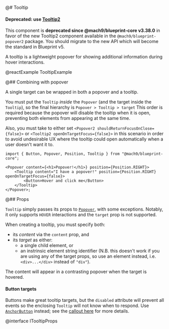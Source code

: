 @# Tooltip

<div class="@ns-callout @ns-intent-danger @ns-icon-error">
    <h4 class="@ns-heading">

Deprecated: use [Tooltip2](#popover2-package/tooltip2)

</h4>

This component is **deprecated since @mach9/blueprint-core v3.38.0** in favor of the new
Tooltip2 component available in the `@mach9/blueprint-popover2` package. You should migrate
to the new API which will become the standard in Blueprint v5.

</div>

A tooltip is a lightweight popover for showing additional information during hover interactions.

@reactExample TooltipExample

@## Combining with popover

A single target can be wrapped in both a popover and a tooltip.

You must put the `Tooltip` _inside_ the `Popover` (and the target inside the
`Tooltip`), so the final hierarchy is `Popover > Tooltip > target` This order is
required because the popover will disable the tooltip when it is open,
preventing both elements from appearing at the same time.

Also, you must take to either set `<Popover2 shouldReturnFocusOnClose={false}>`
or `<Tooltip2 openOnTargetFocus={false}>` in this scenario in order to avoid undesirable
UX where the tooltip could open automatically when a user doesn't want it to.

```tsx
import { Button, Popover, Position, Tooltip } from "@mach9/blueprint-core";

<Popover content={<h1>Popover!</h1>} position={Position.RIGHT}>
    <Tooltip content="I have a popover!" position={Position.RIGHT} openOnTargetFocus={false}>
        <Button>Hover and click me</Button>
    </Tooltip>
</Popover>;
```

@## Props

`Tooltip` simply passes its props to [`Popover`](#core/components/popover), with
some exceptions. Notably, it only supports `HOVER` interactions and the `target`
prop is not supported.

When creating a tooltip, you must specify both:

-   its _content_ via the `content` prop, and
-   its _target_ as either:
    -   a single child element, or
    -   an instrinsic element string identifier (N.B. this doesn't work if you are using any of the target props, so use an element instead, i.e. `<div>...</div>` instead of `"div"`).

The content will appear in a contrasting popover when the target is hovered.

<div class="@ns-callout @ns-intent-warning @ns-icon-warning-sign">
    <h4 class="@ns-heading">Button targets</h4>

Buttons make great tooltip targets, but the `disabled` attribute will prevent all
events so the enclosing `Tooltip` will not know when to respond.
Use [`AnchorButton`](#core/components/button.anchor-button) instead;
see the [callout here](#core/components/button.props) for more details.

</div>

@interface ITooltipProps
